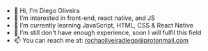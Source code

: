 - 👋 Hi, I’m Diego Oliveira
- 👀 I’m interested in front-end, react native, and JS
- 🌱 I’m currently learning JavaScript, HTML, CSS & React Native
- 💞️ I’m still don't have enough experience, soon I will fulfil this field
- 📫 You can reach me at: rochaoliveiradiego@protonmail.com

